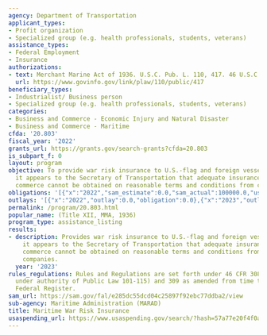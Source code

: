 ```yaml
---
agency: Department of Transportation
applicant_types:
- Profit organization
- Specialized group (e.g. health professionals, students, veterans)
assistance_types:
- Federal Employment
- Insurance
authorizations:
- text: Merchant Marine Act of 1936. U.S.C. Pub. L. 110, 417. 46 U.S.C. &sect; 539.
  url: https://www.govinfo.gov/link/plaw/110/public/417
beneficiary_types:
- Industrialist/ Business person
- Specialized group (e.g. health professionals, students, veterans)
categories:
- Business and Commerce - Economic Injury and Natural Disaster
- Business and Commerce - Maritime
cfda: '20.803'
fiscal_year: '2022'
grants_url: https://grants.gov/search-grants?cfda=20.803
is_subpart_f: 0
layout: program
objective: To provide war risk insurance to U.S.-flag and foreign vessels whenever
  it appears to the Secretary of Transportation that adequate insurance for waterborne
  commerce cannot be obtained on reasonable terms and conditions from commercial companies.
obligations: '[{"x":"2022","sam_estimate":0.0,"sam_actual":100000.0,"usa_spending_actual":0.0},{"x":"2023","sam_estimate":100000.0,"sam_actual":0.0,"usa_spending_actual":0.0},{"x":"2024","sam_estimate":100000.0,"sam_actual":0.0,"usa_spending_actual":0.0}]'
outlays: '[{"x":"2022","outlay":0.0,"obligation":0.0},{"x":"2023","outlay":0.0,"obligation":0.0},{"x":"2024","outlay":0.0,"obligation":0.0}]'
permalink: /program/20.803.html
popular_name: (Title XII, MMA, 1936)
program_type: assistance_listing
results:
- description: Provides war risk insurance to U.S.-flag and foreign vessels whenever
    it appears to the Secretary of Transportation that adequate insurance for waterborne
    commerce cannot be obtained on reasonable terms and conditions from commercial
    companies.
  year: '2023'
rules_regulations: Rules and Regulations are set forth under 46 CFR 308 (as published
  under authority of Public Law 101-115) and 309 as amended from time to time in the
  Federal Register.
sam_url: https://sam.gov/fal/e285dc55dcd04c25897f92ebc77ddba2/view
sub-agency: Maritime Administration (MARAD)
title: Maritime War Risk Insurance
usaspending_url: https://www.usaspending.gov/search/?hash=57a77e20f4f0a15fc1331fb6f174d825
---
```

